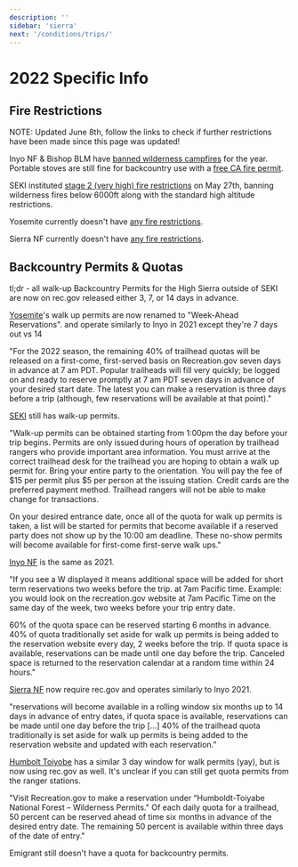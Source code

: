 ```yaml
---
description: ''
sidebar: 'sierra'
next: '/conditions/trips/'
---
```


# 2022 Specific Info

## Fire Restrictions

NOTE: Updated June 8th, follow the links to check if further restrictions have been made since this page was updated!

Inyo NF & Bishop BLM have [banned wilderness campfires](https://www.fs.usda.gov/Internet/FSE_DOCUMENTS/fseprd1031603.pdf) for the year. Portable stoves are still fine for backcountry use with a [free CA fire permit](https://www.readyforwildfire.org/permits/campfire-permit/?fbclid=IwAR1W_m_PCR4xdaF6MHH2OAXWh_sFEVHXUl9NkH8jdmFIUgOaECb7aCuEw6E).

SEKI instituted [stage 2 (very high) fire restrictions](https://home.nps.gov/seki/learn/nature/fire-restrictions.htm) on May 27th, banning wilderness fires below 6000ft along with the standard high altitude restrictions.

Yosemite currently doesn't have [any fire restrictions](https://www.nps.gov/yose/planyourvisit/firerestrictions.htm).

Sierra NF currently doesn't have [any fire restrictions](https://www.fs.usda.gov/news/sierra/news-events).

## Backcountry Permits & Quotas

tl;dr - all walk-up Backcountry Permits for the High Sierra outside of SEKI are now on rec.gov released either 3, 7, or 14 days in advance.

[Yosemite](https://www.nps.gov/yose/planyourvisit/wpres.htm)'s walk up permits are now renamed to "Week-Ahead Reservations".  and operate similarly to Inyo in 2021 except they're 7 days out vs 14

"For the 2022 season, the remaining 40% of trailhead quotas will be released on a first-come, first-served basis on Recreation.gov seven days in advance at 7 am PDT. Popular trailheads will fill very quickly; be logged on and ready to reserve promptly at 7 am PDT seven days in advance of your desired start date. The latest you can make a reservation is three days before a trip (although, few reservations will be available at that point)."

[SEKI](https://www.nps.gov/seki/planyourvisit/wilderness_permits.htm) still has walk-up permits.

"Walk-up permits can be obtained starting from 1:00pm the day before your trip begins. Permits are only issued during hours of operation by trailhead rangers who provide important area information. You must arrive at the correct trailhead desk for the trailhead you are hoping to obtain a walk up permit for. Bring your entire party to the orientation. You will pay the fee of $15 per permit plus $5 per person at the issuing station. Credit cards are the preferred payment method. Trailhead rangers will not be able to make change for transactions. 

On your desired entrance date, once all of the quota for walk up permits is taken, a list will be started for permits that become available if a reserved party does not show up by the 10:00 am deadline. These no-show permits will become available for first-come first-serve walk ups."

[Inyo NF](https://www.fs.usda.gov/detail/inyo/passes-permits/recreation/?cid=fsbdev3_003808) is the same as 2021.

"If you see a W displayed it means additional space will be added for short term reservations two weeks before the trip. at 7am Pacific time.  Example: you would look on the recreation.gov website at 7am Pacific Time on the same day of the week, two weeks before your trip entry date.

60% of the quota space can be reserved starting 6 months in advance.
40% of quota traditionally set aside for walk up permits is being added to the reservation website every day, 2 weeks before the trip.
If quota space is available, reservations can be made until one day before the trip.
Canceled space is returned to the reservation calendar at a random time within 24 hours."

[Sierra NF](https://www.fs.usda.gov/detail/sierra/passes-permits/?cid=fsbdev7_018115) now require rec.gov and operates similarly to Inyo 2021.

"reservations will become available in a rolling window six months up to 14 days in advance of entry dates, if quota space is available, reservations can be made until one day before the trip [...] 40% of  the trailhead quota traditionally is set aside for walk up permits is being added to the reservation website and updated with each reservation."

[Humbolt Toiyobe](https://www.fs.usda.gov/detail/htnf/passes-permits/?cid=fseprd673368) has a similar 3 day window for walk permits (yay), but is now using rec.gov as well. It's unclear if you can still get quota permits from the ranger stations.

"Visit Recreation.gov to make a reservation under “Humboldt-Toiyabe National Forest – Wilderness Permits." Of each daily quota for a trailhead, 50 percent can be reserved ahead of time six months in advance of the desired entry date. The remaining 50 percent is available within three days of the date of entry." 

Emigrant still doesn't have a quota for backcountry permits.